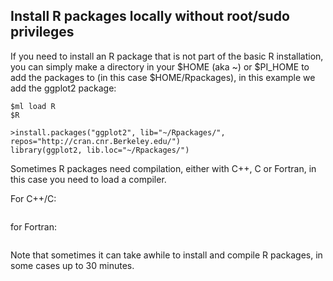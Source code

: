 ## Install R packages locally without root/sudo privileges

If you need to install an R package that is not part of the basic R installation, you can simply make a directory 
in your $HOME (aka ~) or $PI_HOME to add the packages to (in this case $HOME/Rpackages), in this example we add the ggplot2 package:

```$mkdir ~/Rpackages
$ml load R
$R

>install.packages("ggplot2", lib="~/Rpackages/", repos="http://cran.cnr.Berkeley.edu/")
library(ggplot2, lib.loc="~/Rpackages/")
```
Sometimes R packages need compilation, either with C++, C or Fortran, in this case you need to load a compiler.

For C++/C:

```$ml load gcc

```
for Fortran:

```$ml load ifort

```
Note that sometimes it can take awhile to install and compile R packages, in some cases up to 30 minutes.
